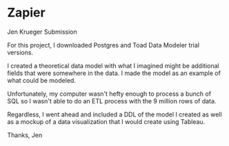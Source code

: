 # Zapier
Jen Krueger Submission

For this project, I downloaded Postgres and Toad Data Modeler trial versions.  

I created a theoretical data model with what I imagined might be additional fields that were somewhere in the data.  I made the model as an example of what could be modeled.  

Unfortunately, my computer wasn't hefty enough to process a bunch of SQL so I wasn't able to do an ETL process with the 9 million rows of data.  

Regardless, I went ahead and included a DDL of the model I created as well as a mockup of a data visualization that I would create using Tableau.  

Thanks,
Jen
